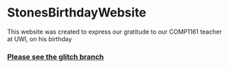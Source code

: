 # StonesBirthdayWebsite
This website was created to express our gratitude to our COMP1161 teacher at UWI, on his birthday

### [Please see the glitch branch](https://github.com/richtwin567/StonesBirthdayWebsite/tree/glitch)
